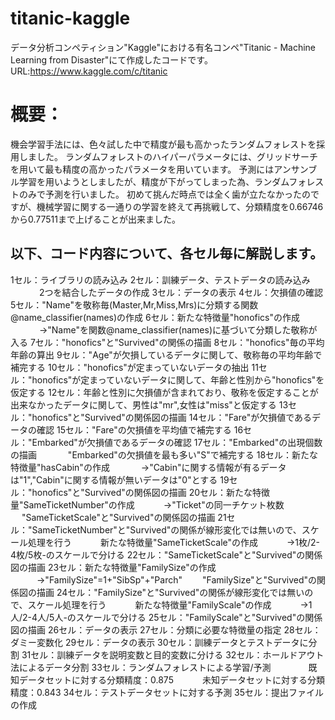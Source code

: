 # titanic-kaggle

データ分析コンペティション"Kaggle"における有名コンペ"Titanic - Machine Learning from Disaster"にて作成したコードです。
URL:https://www.kaggle.com/c/titanic

# 概要：
機会学習手法には、色々試した中で精度が最も高かったランダムフォレストを採用しました。
ランダムフォレストのハイパーパラメータには、グリッドサーチを用いて最も精度の高かったパラメータを用いています。
予測にはアンサンブル学習を用いようとしましたが、精度が下がってしまった為、ランダムフォレストのみで予測を行いました。
初めて挑んだ時点では全く歯が立たなかったのですが、機械学習に関する一通りの学習を終えて再挑戦して、分類精度を0.66746から0.77511まで上げることが出来ました。

## 以下、コード内容について、各セル毎に解説します。
1セル：ライブラリの読み込み
2セル：訓練データ、テストデータの読み込み
　　 　2つを結合したデータの作成
3セル：データの表示
4セル：欠損値の確認
5セル："Name"を敬称毎(Master,Mr,Miss,Mrs)に分類する関数@name_classifier(names)の作成
6セル：新たな特徴量"honofics"の作成
　　　 →"Name"を関数@name_classifier(names)に基づいて分類した敬称が入る
7セル："honofics"と"Survived"の関係の描画
8セル："honofics"毎の平均年齢の算出
9セル："Age"が欠損しているデータに関して、敬称毎の平均年齢で補完する
10セル："honofics"が定まっていないデータの抽出
11セル："honofics"が定まっていないデータに関して、年齢と性別から"honofics"を仮定する
12セル：年齢と性別に欠損値が含まれており、敬称を仮定することが出来なかったデータに関して、男性は"mr",女性は"miss"と仮定する
13セル："honofics"と"Survived"の関係図の描画
14セル："Fare"が欠損値であるデータの確認
15セル："Fare"の欠損値を平均値で補完する
16セル："Embarked"が欠損値であるデータの確認
17セル："Embarked"の出現個数の描画
　　　  "Embarked"の欠損値を最も多い"S"で補完する
18セル：新たな特徴量"hasCabin"の作成
　　　  →"Cabin"に関する情報が有るデータは"1","Cabin"に関する情報が無いデータは"0"とする
19セル："honofics"と"Survived"の関係図の描画
20セル：新たな特徴量"SameTicketNumber"の作成
  　　　→"Ticket"の同一チケット枚数
     　 "SameTicketScale"と"Survived"の関係図の描画
21セル："SameTicketNumber"と"Survived"の関係が線形変化では無いので、スケール処理を行う
  　　　新たな特徴量"SameTicketScale"の作成
  　　　→1枚/2-4枚/5枚-のスケールで分ける
22セル："SameTicketScale"と"Survived"の関係図の描画
23セル：新たな特徴量"FamilySize"の作成
  　　　→"FamilySize"=1+"SibSp"+"Parch"
     　　"FamilySize"と"Survived"の関係図の描画
24セル："FamilySize"と"Survived"の関係が線形変化では無いので、スケール処理を行う
  　　　新たな特徴量"FamilyScale"の作成
  　　　→1人/2-4人/5人-のスケールで分ける
25セル："FamilyScale"と"Survived"の関係図の描画
26セル：データの表示
27セル：分類に必要な特徴量の指定
28セル：ダミー変数化
29セル：データの表示
30セル：訓練データとテストデータに分割
31セル：訓練データを説明変数と目的変数に分ける
32セル：ホールドアウト法によるデータ分割
33セル：ランダムフォレストによる学習/予測
　　　　既知データセットに対する分類精度：0.875
  　　　未知データセットに対する分類精度：0.843
34セル：テストデータセットに対する予測
35セル：提出ファイルの作成    
